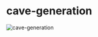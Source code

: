 # cave-generation

![cave-generation](https://github.com/Jake-Purton/cave-generation/assets/58885895/9f6704d5-a6d8-4170-9a77-f89d8836fb7c)
